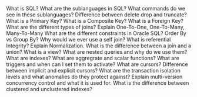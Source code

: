 What is SQL?
What are the sublanguages in SQL?
What commands do we see in these sublanguages?
Difference between delete drop and truncate?
What is a Primary Key?
What is a Composite Key?
What is a Foreign Key?
What are the different types of joins?
Explain One-To-One, One-To-Many, Many-To-Many
What are the different constraints in Oracle SQL?
Order By vs Group By?
Why would we ever use a self join? 
What is referential Integrity?
Explain Normalization.
What is the difference between a join and a union?
What is a view?
What are nested queries and why do we use them?
What are indexes?
What are aggregrate and scalar functions?
What are triggers and when can I set them to activate?
What are cursors?
Difference between implicit and explicit cursors?
What are the transaction isolation levels and what anomalies do they protect against?
Explain multi-version concurrency control and what it is used for.
What is the difference between clustered and unclustered indexes?
